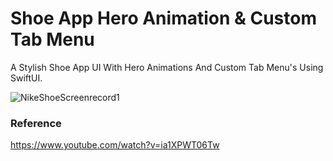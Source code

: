 # Shoe App Hero Animation & Custom Tab Menu

A Stylish Shoe App UI With Hero Animations And Custom Tab Menu's Using SwiftUI.

![NikeShoeScreenrecord1](https://user-images.githubusercontent.com/3436468/100496553-fd9de580-318f-11eb-8cd6-1cb444fe858a.gif)

### Reference

https://www.youtube.com/watch?v=ia1XPWT06Tw
